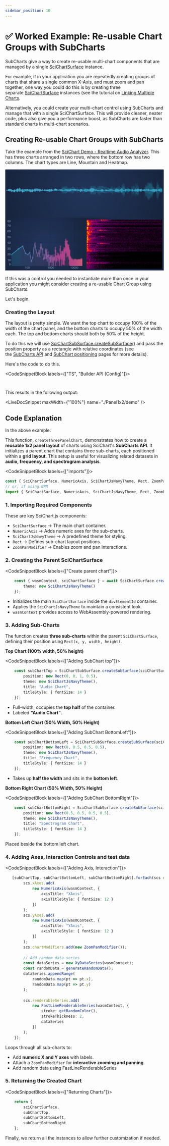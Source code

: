 ```yaml
---
sidebar_position: 10
---
```


# ✅ Worked Example: Re-usable Chart Groups with SubCharts

SubCharts give a way to create re-usable multi-chart components that are managed by a single [SciChartSurface](https://www.scichart.com/documentation/js/current/typedoc/classes/scichartsurface.html) instance.

For example, if in your application you are repeatedly creating groups of charts that share a single common X-Axis, and must zoom and pan together, one way you could do this is by creating three separate [SciChartSurface](https://www.scichart.com/documentation/js/current/typedoc/classes/scichartsurface.html) instances (see the tutorial on [Linking Multiple Charts](/docs/2d-charts/chart-synchronization-api/synchronizing-multiple-charts/index.md).

Alternatively, you could create your multi-chart control using SubCharts and manage that with a single SciChartSurface. This will provide cleaner, neater code, plus also give you a performance boost, as SubCharts are faster than standard charts in multi-chart scenarios.

Creating Re-usable Chart Groups with SubCharts
----------------------------------------------

Take the example from the [SciChart Demo - Realtime Audio Analyzer](https://demo.scichart.com/react/audio-analyzer-fft-example). This has three charts arranged in two rows, where the bottom row has two columns. The chart types are Line, Mountain and Heatmap.

![](img/1.png)

If this was a control you needed to instantiate more than once in your application you might consider creating a re-usable Chart Group using SubCharts.

Let's begin.

### Creating the Layout

The layout is pretty simple. We want the top chart to occupy 100% of the width of the chart panel, and the bottom charts to occupy 50% of the width each. The top and bottom charts should both by 50% of the height.

To do this we will use [SciChartSubSurface.createSubSurface()](https://www.scichart.com/documentation/js/v4/typedoc/classes/scichartsubsurface.html) and pass the position property as a rectangle with relative coordinates (see the [SubCharts API](/docs/2d-charts/subcharts-api/subcharts-api-overview/index.md) and [SubChart positioning](/docs/2d-charts/subcharts-api/sub-charts-positioning/index.md) pages for more details).

Here's the code to do this.

<CodeSnippetBlock labels={["TS", "Builder API (Config)"]}>
```ts showLineNumbers file=./Panel1x2/demo.ts start=region_A_start end=region_A_end
```
```ts showLineNumbers file=./Panel1x2/demo.ts start=region_B_start end=region_B_end
```
</CodeSnippetBlock>

This results in the following output:

<LiveDocSnippet maxWidth={"100%"} name="./Panel1x2/demo" />

Code Explanation
----------------

In the above example:

This function, `createThreePanelChart`, demonstrates how to create a **reusable 1x2 panel layout** of charts using SciChart's **SubCharts API**. It initializes a parent chart that contains three sub-charts, each positioned within a **grid layout**. This setup is useful for visualizing related datasets in **audio, frequency, and spectrogram analysis**.

<CodeSnippetBlock labels={["imports"]}>
```ts
const { SciChartSurface, NumericAxis, SciChartJsNavyTheme, Rect, ZoomPanModifier } = SciChart;
// or, if using NPM
import { SciChartSurface, NumericAxis, SciChartJsNavyTheme, Rect, ZoomPanModifier } from "scichart";
```
</CodeSnippetBlock>

### 1. Importing Required Components

These are key SciChart.js components:

*   `SciChartSurface` → The main chart container.
*   `NumericAxis` → Adds numeric axes for the sub-charts.
*   `SciChartJsNavyTheme` → A predefined theme for styling.
*   `Rect` → Defines sub-chart layout positions.
*   `ZoomPanModifier` → Enables zoom and pan interactions.

### 2. Creating the Parent SciChartSurface

<CodeSnippetBlock labels={["Create parent chart"]}>
```ts
    const { wasmContext, sciChartSurface } = await SciChartSurface.create(divElementId, {
        theme: new SciChartJsNavyTheme()
    });
```
</CodeSnippetBlock>

*   Initializes the main `SciChartSurface` inside the `divElementId` container.
*   Applies the `SciChartJsNavyTheme` to maintain a consistent look.
*   `wasmContext` provides access to WebAssembly-powered rendering.

### 3. Adding Sub-Charts

The function creates **three sub-charts** within the parent `SciChartSurface`, defining their position using `Rect(x, y, width, height)`.

**Top Chart (100% width, 50% height)**

<CodeSnippetBlock labels={["Adding SubChart top"]}>
```ts
    const subChartTop = SciChartSubSurface.createSubSurface(sciChartSurface, {
        position: new Rect(0, 0, 1, 0.5),
        theme: new SciChartJsNavyTheme(),
        title: "Audio Chart",
        titleStyle: { fontSize: 14 }
    });
```
</CodeSnippetBlock>

*   Full-width, occupies the **top half** of the container.
*   Labeled **"Audio Chart"**.

**Bottom Left Chart (50% Width, 50% Height)**

<CodeSnippetBlock labels={["Adding SubChart BottomLeft"]}>
```ts
    const subChartBottomLeft = SciChartSubSurface.createSubSurface(sciChartSurface, {
        position: new Rect(0, 0.5, 0.5, 0.5),
        theme: new SciChartJsNavyTheme(),
        title: "Frequency Chart",
        titleStyle: { fontSize: 14 }
    });
```
</CodeSnippetBlock>

*   Takes up **half the width** and sits in the **bottom left**.

**Bottom Right Chart (50% Width, 50% Height)**

<CodeSnippetBlock labels={["Adding SubChart BottomRight"]}>
```ts
    const subChartBottomRight = SciChartSubSurface.createSubSurface(sciChartSurface, {
        position: new Rect(0.5, 0.5, 0.5, 0.5),
        theme: new SciChartJsNavyTheme(),
        title: "Spectrogram Chart",
        titleStyle: { fontSize: 14 }
    });
```
</CodeSnippetBlock>

Placed beside the bottom left chart.

### 4. Adding Axes, Interaction Controls and test data

<CodeSnippetBlock labels={["Adding Axis, Interaction"]}>
```ts
   [subChartTop, subChartBottomLeft, subChartBottomRight].forEach(scs => {
        scs.xAxes.add(
            new NumericAxis(wasmContext, {
                axisTitle: "XAxis",
                axisTitleStyle: { fontSize: 12 }
            })
        );
        scs.yAxes.add(
            new NumericAxis(wasmContext, {
                axisTitle: "YAxis",
                axisTitleStyle: { fontSize: 12 }
            })
        );
        scs.chartModifiers.add(new ZoomPanModifier());

        // Add random data series
        const dataSeries = new XyDataSeries(wasmContext);
        const randomData = generateRandomData();
        dataSeries.appendRange(
            randomData.map(pt => pt.x),
            randomData.map(pt => pt.y)
        );

        scs.renderableSeries.add(
            new FastLineRenderableSeries(wasmContext, {
                stroke: getRandomColor(),
                strokeThickness: 2,
                dataSeries
            })
        );
    });
```
</CodeSnippetBlock>

Loops through all sub-charts to:

* Add **numeric X and Y axes** with labels.
* Attach a `ZoomPanModifier` for **interactive zooming and panning**.
* Add random data using FastLineRenderableSeries

### 5. Returning the Created Chart

<CodeSnippetBlock labels={["Returning Charts"]}>
```ts
    return {
        sciChartSurface,
        subChartTop,
        subChartBottomLeft,
        subChartBottomRight
    };
```
</CodeSnippetBlock>

Finally, we return all the instances to allow further customization if needed.
